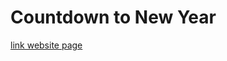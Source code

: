 # Countdown to New Year

[link website page](https://phungquangdai98.github.io/countdown_to_new_year)

